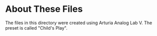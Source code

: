 # About These Files

The files in this directory were created using Arturia Analog Lab V.  The preset is called "Child's Play".
